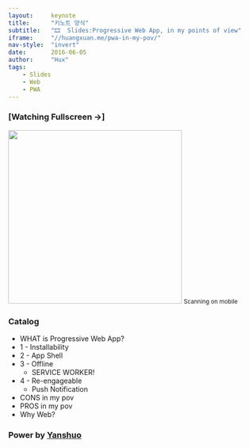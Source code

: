 ```yaml
---
layout:     keynote
title:      "키노트 양식"
subtitle:   "🎞  Slides:Progressive Web App, in my points of view"
iframe:     "//huangxuan.me/pwa-in-my-pov/"
nav-style:  "invert"
date:       2016-06-05
author:     "Hux"
tags:
    - Slides
    - Web
    - PWA
---
```


### [Watching Fullscreen →]

<div class="visible-md visible-lg">
    <img src="//huangxuan.me/pwa-in-my-pov/attach/qrcode.png" width="350" />
    <small class="img-hint">Scanning on mobile</small>
</div>


### Catalog

- WHAT is Progressive Web App?
- 1 - Installability
- 2 - App Shell
- 3 - Offline
    - SERVICE WORKER! 
- 4 - Re-engageable
    - Push Notification
- CONS in my pov
- PROS in my pov
- Why Web? 


### Power by [Yanshuo](https://yanshuo.io)
